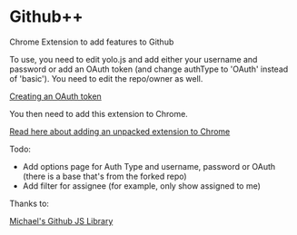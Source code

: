 Github++
============

Chrome Extension to add features to Github

To use, you need to edit yolo.js and add either your username and password or
add an OAuth token (and change authType to 'OAuth' instead of 'basic').
You need to edit the repo/owner as well.

[Creating an OAuth token](https://help.github.com/articles/creating-an-access-token-for-command-line-use)

You then need to add this extension to Chrome.

[Read here about adding an unpacked extension to Chrome](http://developer.chrome.com/extensions/getstarted.html#unpacked)


Todo:

* Add options page for Auth Type and username, password or OAuth (there is a base that's from the forked repo)
* Add filter for assignee (for example, only show assigned to me)


Thanks to:

[Michael's Github JS Library](https://github.com/michael/github)
